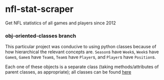 nfl-stat-scraper
================
Get NFL statistics of all games and players since 2012

### obj-oriented-classes branch
This particular project was conducive to using python classes because of how hierarchical the relevant concepts are. `Season`s have  `Week`s, `Week`s have `Game`s, `Game`s have `Team`s, `Team`s have `Player`s, and `Player`s have `Position`s. 

Each one of these objects is a separate class (taking methods/attributes of parent classes, as appropriate); all classes can be found [here](https://github.com/b-o-l-l-a/nfl-stat-scraper/tree/obj-oriented-classes/src/data/classes)
